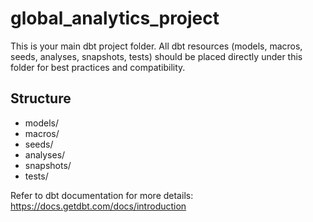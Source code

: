 # global_analytics_project

This is your main dbt project folder. All dbt resources (models, macros, seeds, analyses, snapshots, tests) should be placed directly under this folder for best practices and compatibility.

## Structure
- models/
- macros/
- seeds/
- analyses/
- snapshots/
- tests/

Refer to dbt documentation for more details: https://docs.getdbt.com/docs/introduction
